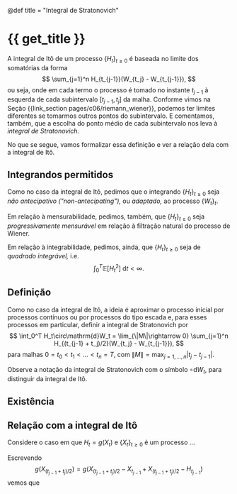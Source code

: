 @def title = "Integral de Stratonovich"

# {{ get_title }}

A integral de Itô de um processo $\{H_t\}_{t\geq 0}$ é baseada no limite dos somatórias da forma
$$
\sum_{j=1}^n H_{t_{j-1}}(W_{t_j} - W_{t_{j-1}}),
$$
ou seja, onde em cada termo o processo é tomado no instante $t_{j-1}$ à esquerda de cada subintervalo $[t_{j-1}, t_j]$ da malha. Conforme vimos na Seção {{link_section pages/c06/riemann_wiener}}, podemos ter limites diferentes se tomarmos outros pontos do subintervalo. E comentamos, também, que a escolha do ponto médio de cada subintervalo nos leva à *integral de Stratonovich.*

No que se segue, vamos formalizar essa definição e ver a relação dela com a integral de Itô.

## Integrandos permitidos

Como no caso da integral de Itô, pedimos que o integrando $\{H_t\}_{t\geq 0}$ seja *não antecipativo* *("non-antecipating"),* ou *adaptado,* ao processo $\{W_t\}_t$.

Em relação à mensurabilidade, pedimos, também, que $\{H_t\}_{t\geq 0}$ seja *progressivamente mensurável* em relação à filtração natural do processo de Wiener.

Em relação à integrabilidade, pedimos, ainda, que $\{H_t\}_{t\geq 0}$ seja de *quadrado integrável,* i.e.
$$
\int_0^T \mathbb{E}\left[H_t^2\right] \;\mathrm{d}t  < \infty.
$$

## Definição

Como no caso da integral de Itô, a ideia é aproximar o processo inicial por processos contínuos ou por processos do tipo escada e, para esses processos em particular, definir a integral de Stratonovich por
$$
    \int_0^T H_t\circ\mathrm{d}W_t = \lim_{\|M\|\rightarrow 0} \sum_{j=1}^n H_{(t_{j-1} + t_j)/2}(W_{t_j} - W_{t_{j-1}}),
$$
para malhas $0 = t_0 < t_1 < \ldots < t_n = T,$ com $\|M\|=\max_{j=1, \ldots, n}|t_j - t_{j-1}|.$

Observe a notação da integral de Stratonovich com o símbolo $\circ\mathrm{d}W_t,$ para distinguir da integral de Itô.

## Existência 

## Relação com a integral de Itô

Considere o caso em que $H_t = g(X_t)$ e $\{X_t\}_{t\geq 0}$ é um processo ...

Escrevendo
$$
    g(X_{(t_{j-1} + t_j)/2}) = g(X_{(t_{j-1} + t_j)/2} - X_{t_{j-1}} + X_{(t_{j-1} + t_j)/2} - H_{t_{j-1}})
$$
vemos que
